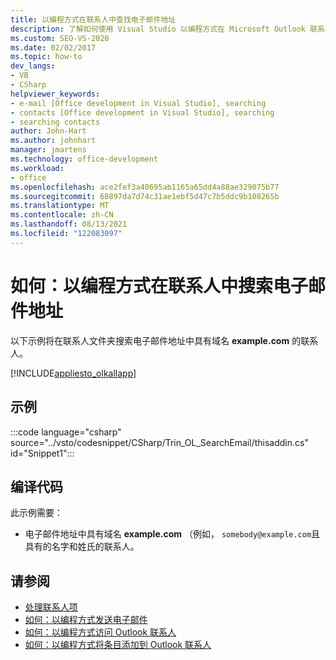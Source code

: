```yaml
---
title: 以编程方式在联系人中查找电子邮件地址
description: 了解如何使用 Visual Studio 以编程方式在 Microsoft Outlook 联系人中查找电子邮件地址。
ms.custom: SEO-VS-2020
ms.date: 02/02/2017
ms.topic: how-to
dev_langs:
- VB
- CSharp
helpviewer_keywords:
- e-mail [Office development in Visual Studio], searching
- contacts [Office development in Visual Studio], searching
- searching contacts
author: John-Hart
ms.author: johnhart
manager: jmartens
ms.technology: office-development
ms.workload:
- office
ms.openlocfilehash: ace2fef3a40695ab1165a65dd4a88ae329075b77
ms.sourcegitcommit: 68897da7d74c31ae1ebf5d47c7b5ddc9b108265b
ms.translationtype: MT
ms.contentlocale: zh-CN
ms.lasthandoff: 08/13/2021
ms.locfileid: "122083097"
---
```

# <a name="how-to-programmatically-search-for-an-email-address-in-contacts"></a>如何：以编程方式在联系人中搜索电子邮件地址
  以下示例将在联系人文件夹搜索电子邮件地址中具有域名 **example.com** 的联系人。

 [!INCLUDE[appliesto_olkallapp](../vsto/includes/appliesto-olkallapp-md.md)]

## <a name="example"></a>示例
 :::code language="csharp" source="../vsto/codesnippet/CSharp/Trin_OL_SearchEmail/thisaddin.cs" id="Snippet1":::

## <a name="compile-the-code"></a>编译代码
 此示例需要：

- 电子邮件地址中具有域名 **example.com** （例如， `somebody@example.com`且具有的名字和姓氏的联系人。

## <a name="see-also"></a>请参阅
- [处理联系人项](../vsto/working-with-contact-items.md)
- [如何：以编程方式发送电子邮件](../vsto/how-to-programmatically-send-e-mail-programmatically.md)
- [如何：以编程方式访问 Outlook 联系人](../vsto/how-to-programmatically-access-outlook-contacts.md)
- [如何：以编程方式将条目添加到 Outlook 联系人](../vsto/how-to-programmatically-add-an-entry-to-outlook-contacts.md)
